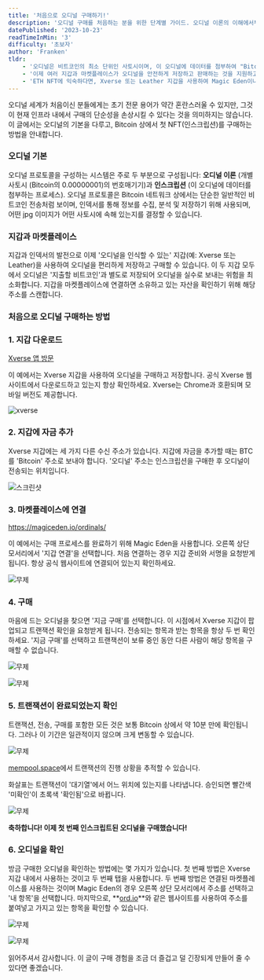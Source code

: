 ```yaml
---
title: '처음으로 오디널 구매하기!'
description: '오디널 구매를 처음하는 분을 위한 단계별 가이드. 오디널 이론의 이해에서부터 Xverse와 Magic Eden과 같은 마켓플레이스를 사용한 안전한 인스크립션 구매에 이르기까지, Bitcoin NFT의 세계를 탐험합니다. Bitcoin 상의 디지털 소유권의 미래를 함께 탐험해보세요.'
datePublished: '2023-10-23'
readTimeInMin: '3'
difficulty: '초보자'
author: 'Franken'
tldr:
    - '오디널은 비트코인의 최소 단위인 사토시이며, 이 오디널에 데이터를 첨부하여 "Bitcoin 상의 NFT"를 만듭니다.'
    - '이제 여러 지갑과 마켓플레이스가 오디널을 안전하게 저장하고 판매하는 것을 지원하고 있습니다.'
    - 'ETH NFT에 익숙하다면, Xverse 또는 Leather 지갑을 사용하여 Magic Eden이나 Gamma와 같은 마켓플레이스에서 구매하는 프로세스는 비슷합니다.'
---
```


오디널 세계가 처음이신 분들에게는 초기 전문 용어가 약간 혼란스러울 수 있지만, 그것이 현재 인프라 내에서 구매의 단순성을 손상시킬 수 있다는 것을 의미하지는 않습니다. 이 글에서는 오디널의 기본을 다루고, Bitcoin 상에서 첫 NFT(인스크립션)를 구매하는 방법을 안내합니다.

### 오디널 기본

오디널 프로토콜을 구성하는 시스템은 주로 두 부분으로 구성됩니다: **오디널 이론** (개별 사토시 (Bitcoin의 0.00000001)의 번호매기기)과 **인스크립션** (이 오디널에 데이터를 첨부하는 프로세스). 오디널 프로토콜은 Bitcoin 네트워크 상에서는 단순한 일반적인 비트코인 전송처럼 보이며, 인덱서를 통해 정보를 수집, 분석 및 저장하기 위해 사용되며, 어떤 jpg 이미지가 어떤 사토시에 속해 있는지를 결정할 수 있습니다.

### 지갑과 마켓플레이스

지갑과 인덱서의 발전으로 이제 '오디널을 인식할 수 있는' 지갑(예: Xverse 또는 Leather)을 사용하여 오디널을 편리하게 저장하고 구매할 수 있습니다. 이 두 지갑 모두에서 오디널은 '지출할 비트코인'과 별도로 저장되어 오디널을 실수로 보내는 위험을 최소화합니다. 지갑을 마켓플레이스에 연결하면 소유하고 있는 자산을 확인하기 위해 해당 주소를 스캔합니다.

### 처음으로 오디널 구매하는 방법

### 1. **지갑 다운로드**

[Xverse 앱 방문](https://www.xverse.app/)

이 예에서는 Xverse 지갑을 사용하여 오디널을 구매하고 저장합니다. 공식 Xverse 웹사이트에서 다운로드하고 있는지 항상 확인하세요. Xverse는 Chrome과 호환되며 모바일 버전도 제공합니다.

![xverse](/images/how-to-buy-your-first-ordinal/image1.png)

### 2. **지갑에 자금 추가**

Xverse 지갑에는 세 가지 다른 수신 주소가 있습니다. 지갑에 자금을 추가할 때는 BTC를 'Bitcoin' 주소로 보내야 합니다. '오디널' 주소는 인스크립션을 구매한 후 오디널이 전송되는 위치입니다.

![스크린샷](/images/how-to-buy-your-first-ordinal/image2.png)

### 3. **마켓플레이스에 연결**

https://magiceden.io/ordinals/

이 예에서는 구매 프로세스를 완료하기 위해 Magic Eden을 사용합니다. 오른쪽 상단 모서리에서 '지갑 연결'을 선택합니다. 처음 연결하는 경우 지갑 준비와 서명을 요청받게 됩니다. 항상 공식 웹사이트에 연결되어 있는지 확인하세요.

![무제](/images/how-to-buy-your-first-ordinal/image3.png)

### 4. **구매**

마음에 드는 오디널을 찾으면 '지금 구매'를 선택합니다. 이 시점에서 Xverse 지갑이 팝업되고 트랜잭션 확인을 요청받게 됩니다. 전송되는 항목과 받는 항목을 항상 두 번 확인하세요. '지금 구매'를 선택하고 트랜잭션이 보류 중인 동안 다른 사람이 해당 항목을 구매할 수 없습니다.

![무제](/images/how-to-buy-your-first-ordinal/image4.png)

![무제](/images/how-to-buy-your-first-ordinal/image5.png)

### 5. **트랜잭션이 완료되었는지 확인**

트랜잭션, 전송, 구매를 포함한 모든 것은 보통 Bitcoin 상에서 약 10분 만에 확인됩니다. 그러나 이 기간은 일관적이지 않으며 크게 변동할 수 있습니다.

![무제](/images/how-to-buy-your-first-ordinal/image6.png)

[mempool.space](http://mempool.space)에서 트랜잭션의 진행 상황을 추적할 수 있습니다.

화살표는 트랜잭션이 '대기열'에서 어느 위치에 있는지를 나타냅니다. 승인되면 빨간색 '미확인'이 초록색 '확인됨'으로 바뀝니다.

![무제](/images/how-to-buy-your-first-ordinal/image7.png)

**축하합니다! 이제 첫 번째 인스크립트된 오디널을 구매했습니다!**

### 6. **오디널을 확인**

방금 구매한 오디널을 확인하는 방법에는 몇 가지가 있습니다. 첫 번째 방법은 Xverse 지갑 내에서 사용하는 것이고 두 번째 탭을 사용합니다. 두 번째 방법은 연결된 마켓플레이스를 사용하는 것이며 Magic Eden의 경우 오른쪽 상단 모서리에서 주소를 선택하고 '내 항목'을 선택합니다. 마지막으로, **[ord.io](http://ord.io/)**와 같은 웹사이트를 사용하여 주소를 붙여넣고 가지고 있는 항목을 확인할 수 있습니다.

![무제](/images/how-to-buy-your-first-ordinal/image8.png)

![무제](/images/how-to-buy-your-first-ordinal/image9.png)

읽어주셔서 감사합니다. 이 글이 구매 경험을 조금 더 즐겁고 덜 긴장되게 만들어 줄 수 있다면 좋겠습니다.
